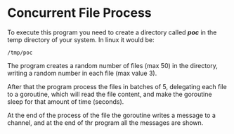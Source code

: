 # Concurrent File Process

To execute this program you need to create a directory called ***poc*** in the temp directory of your system. In linux it would be:

```
/tmp/poc
```

The program creates a random number of files (max 50) in the directory, writing a random number in each file (max value 3).

After that the program process the files in batches of 5, delegating each file to a goroutine, which will read the file content, and make the goroutine sleep for that amount of time (seconds). 

At the end of the process of the file the goroutine writes a message to a channel, and at the end of thr program all the messages are shown.